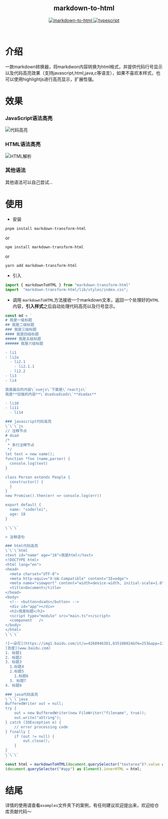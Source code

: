 <div align="center">
	<h2>markdown-to-html</h2>
	<p align="center">
	    <a href="https://github.com/Acmenlei/markdown-to-html/tree/master" target="_blank">
	        <img src="https://img.shields.io/badge/markdown--to--html-1.1-orange" alt="markdown-to-html">
	    </a>
		<a href="https://www.tslang.cn/" target="_blank">
	        <img src="https://img.shields.io/badge/typescript-%3E4.0.0-blue" alt="typescript">
	    </a>
	</p>
	<p>&nbsp;</p>
</div>

# 介绍
一款markdown转换器，将markdwon内容转换为html格式，并提供代码行号显示以及代码高亮效果（支持javascript,html,java,c等语言），如果不喜欢本样式，也可以使用highlightjs进行高亮显示，扩展性强。

# 效果
### JavaScript语法高亮
![代码高亮](https://p6-juejin.byteimg.com/tos-cn-i-k3u1fbpfcp/1bc329f106d540ca8a8891023f7faa17~tplv-k3u1fbpfcp-watermark.image?)
### HTML语法高亮
![HTML解析](https://p9-juejin.byteimg.com/tos-cn-i-k3u1fbpfcp/6c2e8256b7c445cb8a1786aca55047f7~tplv-k3u1fbpfcp-watermark.image?)
### 其他语法
其他语法可以自己尝试...
# 使用
- 安装
```shell
pnpm install markdown-transform-html
```
or
```shell
npm install markdown-transform-html
```
or
```shell
yarn add markdown-transform-html
```
- 引入
```ts
import { markdownToHTML } from "markdown-transform-html"
import  "markdown-transform-html/lib/styles/index.css";
```
- 调用
`markdownToHTML`方法接收一个markdown文本，返回一个处理好的`HTML`内容，**引入样式**之后自动处理代码高亮以及行号显示。
```ts
const md = `
# 我是一级标题
## 我是二级标题
### 我是三级标题
#### 我是四级标题
##### 我是五级标题
###### 我是六级标题

- li1
- li2a
  - li2.1
    - li2.1.1
  - li2.2
- li3
- li4

我是最后的内容\`vuejs\`下面是\`reactjs\`
我是**加强的内容**\`dsadsadsads\`**dsadas**

- li10
- li11
  - li14

### javascript代码高亮
\`\`\`js
// 注释节点
# dsad
/*
 * 多行注释节点
 */
let text = new name();
function *foo (name,parser) {
  console.log(text)
}

class Person extends People {
  constructor() {
  }
}
new Promise().then(err => console.log(err))

export default {
  name: "coderlei",
  age: 18
}

\`\`\`

> 注释语句

### html代码高亮
\`\`\`html
<text id="name" age="18">我是html</text>
<!DOCTYPE html>
<html lang="en">
<head>
  <meta charset="UTF-8">
  <meta http-equiv="X-UA-Compatible" content="IE=edge">
  <meta name="viewport" content="width=device-width, initial-scale=1.0" />
  <title>Document</title>
</head>
<body>
  <!-- <button>dsads</button> -->
  <div id="app"></div>
  <h2>我是标题</h2>
  <script type="module" src="main.ts"></script>
  <component   />
</body>
</html>
\`\`\`

![一朵花](https://img1.baidu.com/it/u=4260946381,835108024&fm=253&app=138&size=w931&n=0&f=JPEG&fmt=auto?sec=1664125200&t=22f4f6189388e98416c9f814dc3910ec)
[百度](www.baidu.com)
1. 标题1
2. 标题2
3. 标题3
  1.标题4
  2.标题5
    1.标题6
  3. 标题7
4. 标题8

### java代码高亮
\`\`\`java
BufferedWriter out = null;  
try {  
    out = new BufferedWriter(new FileWriter("filename", true));  
    out.write("aString");  
} catch (IOException e) {  
    // error processing code  
} finally {  
    if (out != null) {  
        out.close();  
    }  
}
\`\`\`
`
const html = markdownToHTML(document.querySelector("textarea")?.value as string || md);
(document.querySelector("#app") as Element).innerHTML = html;
```
# 结尾
详情的使用请查看`examples`文件夹下的案例，有任何建议欢迎提出来，欢迎给仓库贡献代码～